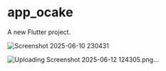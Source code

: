 # app_ocake

A new Flutter project.


![Screenshot 2025-06-10 230431](https://github.com/user-attachments/assets/d6df78cc-5015-48d2-b1b5-85db8fb3a76f)

![Uploading Screenshot 2025-06-12 124305.png…]()

